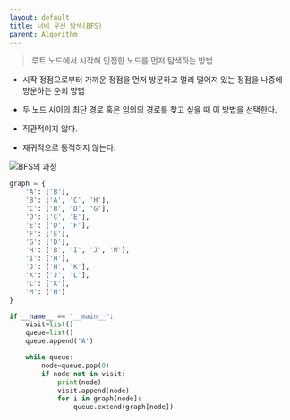 ```yaml
---
layout: default
title: 너비 우선 탐색(BFS)
parent: Algorithm
---
```


>루트 노드에서 시작해 인접한 노드를 먼저 탐색하는 방법

* 시작 정점으로부터 가까운 정점을 먼저 방문하고 멀리 떨어져 있는 정점을 나중에 방문하는 순회 방법

* 두 노드 사이의 최단 경로 혹은 임의의 경로를 찾고 싶을 때 이 방법을 선택한다.

* 직관적이지 않다.

* 재귀적으로 동적하지 않는다.

![BFS의 과정](https://gmlwjd9405.github.io/images/algorithm-dfs-vs-bfs/bfs-example.png)

```python
graph = {
    'A': ['B'],
    'B': ['A', 'C', 'H'],
    'C': ['B', 'D', 'G'],
    'D': ['C', 'E'],
    'E': ['D', 'F'],
    'F': ['E'],
    'G': ['D'],
    'H': ['B', 'I', 'J', 'M'],
    'I': ['H'],
    'J': ['H', 'K'],
    'K': ['J', 'L'],
    'L': ['K'],
    'M': ['H']
}

if __name__ == "__main__":
    visit=list()
    queue=list()
    queue.append('A')

    while queue:
        node=queue.pop(0)
        if node not in visit:
            print(node)
            visit.append(node)
            for i in graph[node]:
                queue.extend(graph[node])
```